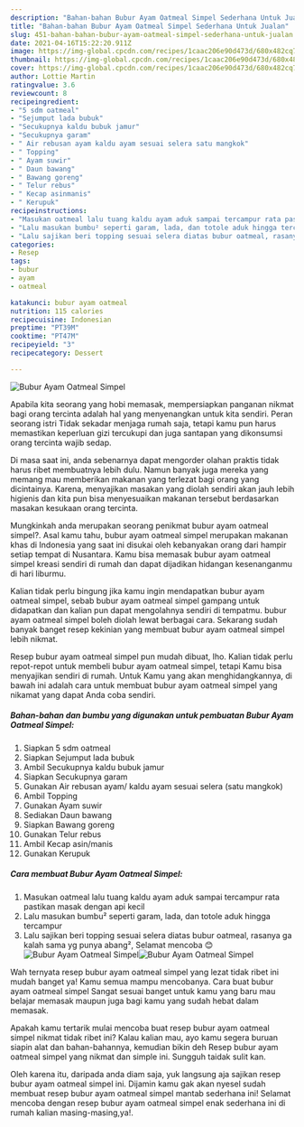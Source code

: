 ```yaml
---
description: "Bahan-bahan Bubur Ayam Oatmeal Simpel Sederhana Untuk Jualan"
title: "Bahan-bahan Bubur Ayam Oatmeal Simpel Sederhana Untuk Jualan"
slug: 451-bahan-bahan-bubur-ayam-oatmeal-simpel-sederhana-untuk-jualan
date: 2021-04-16T15:22:20.911Z
image: https://img-global.cpcdn.com/recipes/1caac206e90d473d/680x482cq70/bubur-ayam-oatmeal-simpel-foto-resep-utama.jpg
thumbnail: https://img-global.cpcdn.com/recipes/1caac206e90d473d/680x482cq70/bubur-ayam-oatmeal-simpel-foto-resep-utama.jpg
cover: https://img-global.cpcdn.com/recipes/1caac206e90d473d/680x482cq70/bubur-ayam-oatmeal-simpel-foto-resep-utama.jpg
author: Lottie Martin
ratingvalue: 3.6
reviewcount: 8
recipeingredient:
- "5 sdm oatmeal"
- "Sejumput lada bubuk"
- "Secukupnya kaldu bubuk jamur"
- "Secukupnya garam"
- " Air rebusan ayam kaldu ayam sesuai selera satu mangkok"
- " Topping"
- " Ayam suwir"
- " Daun bawang"
- " Bawang goreng"
- " Telur rebus"
- " Kecap asinmanis"
- " Kerupuk"
recipeinstructions:
- "Masukan oatmeal lalu tuang kaldu ayam aduk sampai tercampur rata pastikan masak dengan api kecil"
- "Lalu masukan bumbu² seperti garam, lada, dan totole aduk hingga tercampur"
- "Lalu sajikan beri topping sesuai selera diatas bubur oatmeal, rasanya ga kalah sama yg punya abang², Selamat mencoba 😊"
categories:
- Resep
tags:
- bubur
- ayam
- oatmeal

katakunci: bubur ayam oatmeal 
nutrition: 115 calories
recipecuisine: Indonesian
preptime: "PT39M"
cooktime: "PT47M"
recipeyield: "3"
recipecategory: Dessert

---
```



![Bubur Ayam Oatmeal Simpel](https://img-global.cpcdn.com/recipes/1caac206e90d473d/680x482cq70/bubur-ayam-oatmeal-simpel-foto-resep-utama.jpg)

Apabila kita seorang yang hobi memasak, mempersiapkan panganan nikmat bagi orang tercinta adalah hal yang menyenangkan untuk kita sendiri. Peran seorang istri Tidak sekadar menjaga rumah saja, tetapi kamu pun harus memastikan keperluan gizi tercukupi dan juga santapan yang dikonsumsi orang tercinta wajib sedap.

Di masa  saat ini, anda sebenarnya dapat mengorder olahan praktis tidak harus ribet membuatnya lebih dulu. Namun banyak juga mereka yang memang mau memberikan makanan yang terlezat bagi orang yang dicintainya. Karena, menyajikan masakan yang diolah sendiri akan jauh lebih higienis dan kita pun bisa menyesuaikan makanan tersebut berdasarkan masakan kesukaan orang tercinta. 



Mungkinkah anda merupakan seorang penikmat bubur ayam oatmeal simpel?. Asal kamu tahu, bubur ayam oatmeal simpel merupakan makanan khas di Indonesia yang saat ini disukai oleh kebanyakan orang dari hampir setiap tempat di Nusantara. Kamu bisa memasak bubur ayam oatmeal simpel kreasi sendiri di rumah dan dapat dijadikan hidangan kesenanganmu di hari liburmu.

Kalian tidak perlu bingung jika kamu ingin mendapatkan bubur ayam oatmeal simpel, sebab bubur ayam oatmeal simpel gampang untuk didapatkan dan kalian pun dapat mengolahnya sendiri di tempatmu. bubur ayam oatmeal simpel boleh diolah lewat berbagai cara. Sekarang sudah banyak banget resep kekinian yang membuat bubur ayam oatmeal simpel lebih nikmat.

Resep bubur ayam oatmeal simpel pun mudah dibuat, lho. Kalian tidak perlu repot-repot untuk membeli bubur ayam oatmeal simpel, tetapi Kamu bisa menyajikan sendiri di rumah. Untuk Kamu yang akan menghidangkannya, di bawah ini adalah cara untuk membuat bubur ayam oatmeal simpel yang nikamat yang dapat Anda coba sendiri.

<!--inarticleads1-->

##### Bahan-bahan dan bumbu yang digunakan untuk pembuatan Bubur Ayam Oatmeal Simpel:

1. Siapkan 5 sdm oatmeal
1. Siapkan Sejumput lada bubuk
1. Ambil Secukupnya kaldu bubuk jamur
1. Siapkan Secukupnya garam
1. Gunakan  Air rebusan ayam/ kaldu ayam sesuai selera (satu mangkok)
1. Ambil  Topping
1. Gunakan  Ayam suwir
1. Sediakan  Daun bawang
1. Siapkan  Bawang goreng
1. Gunakan  Telur rebus
1. Ambil  Kecap asin/manis
1. Gunakan  Kerupuk




<!--inarticleads2-->

##### Cara membuat Bubur Ayam Oatmeal Simpel:

1. Masukan oatmeal lalu tuang kaldu ayam aduk sampai tercampur rata pastikan masak dengan api kecil
1. Lalu masukan bumbu² seperti garam, lada, dan totole aduk hingga tercampur
1. Lalu sajikan beri topping sesuai selera diatas bubur oatmeal, rasanya ga kalah sama yg punya abang², Selamat mencoba 😊
<img src="//assets-global.cpcdn.com/assets/icons/button_play-2c75c40dde080a61004c1f40b05d8f140eaff45d7e9e6481dc71c63d2e7c4909.png" alt="Bubur Ayam Oatmeal Simpel"><img src="https://img-global.cpcdn.com/steps/5b3f9bee792b2f6e/160x128cq70/bubur-ayam-oatmeal-simpel-langkah-memasak-3-foto.jpg" alt="Bubur Ayam Oatmeal Simpel">



Wah ternyata resep bubur ayam oatmeal simpel yang lezat tidak ribet ini mudah banget ya! Kamu semua mampu mencobanya. Cara buat bubur ayam oatmeal simpel Sangat sesuai banget untuk kamu yang baru mau belajar memasak maupun juga bagi kamu yang sudah hebat dalam memasak.

Apakah kamu tertarik mulai mencoba buat resep bubur ayam oatmeal simpel nikmat tidak ribet ini? Kalau kalian mau, ayo kamu segera buruan siapin alat dan bahan-bahannya, kemudian bikin deh Resep bubur ayam oatmeal simpel yang nikmat dan simple ini. Sungguh taidak sulit kan. 

Oleh karena itu, daripada anda diam saja, yuk langsung aja sajikan resep bubur ayam oatmeal simpel ini. Dijamin kamu gak akan nyesel sudah membuat resep bubur ayam oatmeal simpel mantab sederhana ini! Selamat mencoba dengan resep bubur ayam oatmeal simpel enak sederhana ini di rumah kalian masing-masing,ya!.

